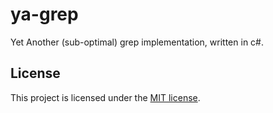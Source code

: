 # ya-grep

Yet Another (sub-optimal) grep implementation, written in c#.

## License

This project is licensed under the [MIT license](LICENSE).
